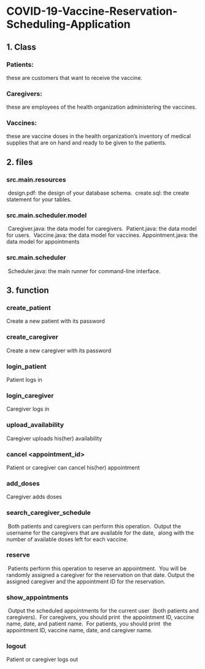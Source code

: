 



# COVID-19-Vaccine-Reservation-Scheduling-Application

## 1. Class

### Patients: 

these are customers that want to receive the vaccine.

### Caregivers: 

these are employees of the health organization administering the vaccines.

### Vaccines: 

these are vaccine doses in the health organization’s inventory of medical
supplies that are on hand and ready to be given to the patients.

## 2. files

### src.main.resources

​    design.pdf: the design of your database schema.
​    create.sql: the create statement for your tables.

### src.main.scheduler.model

​    Caregiver.java: the data model for caregivers.
​    Patient.java: the data model for users.
​    Vaccine.java: the data model for vaccines.
​    Appointment.java: the data model for appointments

### src.main.scheduler

​    Scheduler.java: the main runner for command-line interface.

## 3. function

### create_patient <username> <password>

Create a new patient with its password

### create_caregiver <username> <password>

Create a new caregiver with its password

### login_patient <username> <password>

Patient logs in

### login_caregiver <username> <password>

Caregiver logs in

### upload_availability <date>

Caregiver uploads his(her) availability

### cancel <appointment_id>

Patient or caregiver  can cancel his(her) appointment

### add_doses <vaccine> <number>

Caregiver adds doses

### search_caregiver_schedule <date>

​    Both patients and caregivers can perform this operation.
​    Output the username for the caregivers that are available for the date, 
​    along with the number of available doses left for each vaccine.

### reserve <date> <vaccine>

​    Patients perform this operation to reserve an appointment.
​    You will be randomly assigned a caregiver for the reservation on that date.
​    Output the assigned caregiver and the appointment ID for the reservation.

### show_appointments

​    Output the scheduled appointments for the current user 
​    (both patients and caregivers).
​    For caregivers, you should print 
​    the appointment ID, vaccine name, date, and patient name.
​    For patients, you should print 
​    the appointment ID, vaccine name, date, and caregiver name. 

### logout

Patient or caregiver logs out